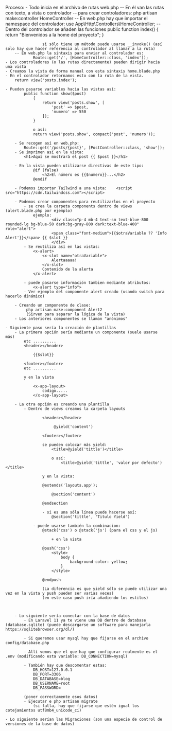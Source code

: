 Proceso:
    - Todo inicia en el archivo de rutas web.php
        -- En él van las rutas con texto, a vista o controlador
        -- para crear controladores:
            php artisan make:controller HomeController
        -- En web.php hay que importar el namespace del controlador:
                 use App\Http\Controllers\HomeController;
        -- Dentro del controlador se añaden las funciones
                public function index()
                    {
                        return "Bienvenidos a la home del proyecto";
                    }

                    si sólo tiene un método puede usarse __invoke() (así sólo hay que hacer referencia al controlador al llamar a la ruta)
        -- En web.php la sintaxis para enviar al controlador es:
                Route::get('/', [HomeController::class, 'index']);
    - Los controladores (o las rutas directamente) pueden dirigir hacia una vista
    - Creamos la vista de forma manual con esta sintaxis home.blade.php
    - En el controlador retornamos esto con la ruta de la vista.
        return view('posts.index');

    - Pueden pasarse variables hacia las vistas así:
            public function show($post)
                {
                    return view('posts.show', [
                        'post' => $post,
                        'numero' => 550
                    ]);
                }

                o así:
                return view('posts.show', compact('post', 'numero'));

        - Se recogen así en web.php:
            Route::get('/posts/{post}', [PostController::class, 'show']);
        - Se imprimen así en la vista:
            <h1>Aquí se mostrará el post {{ $post }}</h1>

        - En la vista pueden utilizarse directivas de este tipo: 
                @if (false)
                    <h2>El número es {{$numero}}...</h2>
                @endif

        - Podemos importar Tailwind a una vista:    <script src="https://cdn.tailwindcss.com"></script>

        - Podemos crear componentes para reutilizarlos en el proyecto
            - se crea la carpeta components dentro de views (alert.blade.php por ejemplo)
                ejemplo: 
                        <div class="p-4 mb-4 text-sm text-blue-800 rounded-lg bg-blue-50 dark:bg-gray-800 dark:text-blue-400" role="alert">
                        <span class="font-medium">{{$otraVariable ?? 'Info Alert'}}</span> {{ $slot }}
                        </div>
            - Se reutiliza así en las vistas:
                <x-alert>
                    <x-slot name="otraVariable">
                        Alertaaaaa!
                    </x-slot>
                    Contenido de la alerta
                </x-alert>

            - puede pasarse información tambien mediante atributos:
                <x-alert type="info">
            - Ver ejemplo del componente alert creado (usando switch para hacerlo dinámico)

        - Creando un componente de clase:
             php artisan make:component Alert2
             (Sirven para separar la lógica de la vista)
        - Los anteriores componentes se llaman "anónimos"

    - Siguiente paso sería la creación de plantillas
        - La primera opción sería mediante un componente (suele usarse más)
            etc ..........
            <header></header>
                
                {{$slot}}

            <footer></footer>
            etc ..........

            y en la vista

                <x-app-layout>
                    codigo.....
                </x-app-layout>

        - La otra opción es creando una plantilla
            - Dentro de views creamos la carpeta layouts

                    <header></header>

                         @yield('content')

                    <footer></footer>

                    se pueden colocar más yield:
                        <title>@yield('tittle')</title>

                        o así:
                            <title>@yield('tittle', 'valor por defecto')</title>

                    y en la vista:

                    @extends('layouts.app');

                        @section('content')
    
                    @endsection

                    - si es una sóla línea puede hacerse así:
                        @section('tittle', 'Titulo Yield')

                - puede usarse también la combinacion:
                    @stack('css') o @stack('js') (para el css y el js)

                        + en la vista

                    @push('css')
                        <style>
                            body {
                                background-color: yellow;
                            }
                        </style>
    
                    @endpush

                    (La diferencia es que yield sólo se puede utilizar una vez en la vista y push pueden ser varias veces)
                    (en este caso push iría añadiendo los estilos)

    

        - Lo siguiente sería conectar con la base de datos
            - En Laravel 11 ya te viene una DB dentro de database (database.sqlite) (puede descargarse un software para manejarla https://sqlitebrowser.org/dl/)

            - Si queremos usar mysql hay que fijarse en el archivo config/database.php

            - Allí vemos que el que hay que configurar realmente es el .env (modificando esta variable: DB_CONNECTION=mysql)

            - También hay que descomentar estas:        
                DB_HOST=127.0.0.1
                DB_PORT=3306
                DB_DATABASE=blog
                DB_USERNAME=root
                DB_PASSWORD=

            (poner correctamente esos datos)
            - Ejecutar e php artisan migrate
                (si falla, hay que fijarse que estén igual los cotejamientos utf8mb4_unicode_ci)

    - Lo siguiente serían las Migraciones (son una especie de control de versiones de la base de datos)